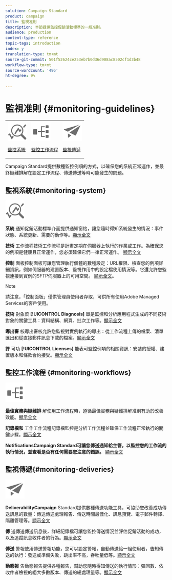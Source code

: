 ```yaml
---
solution: Campaign Standard
product: campaign
title: 監視准則
description: 本節提供監控促銷活動標準的一般准則。
audience: production
content-type: reference
topic-tags: introduction
index: y
translation-type: tm+mt
source-git-commit: 501f52624ce253eb7b0d36d908ac8502cf1d3b48
workflow-type: tm+mt
source-wordcount: '496'
ht-degree: 9%

---
```



# 監視准則 {#monitoring-guidelines}

<table>
<tr><td><img src="assets/do-not-localize/icon_system.svg" width="60px"><p><a href="#monitoring-system">監控系統</a></p></td>
<td><img src="assets/do-not-localize/icon_workflows.svg" width="60px"><p><a href="#moniroting-workflows">監控工作流程</a></p></td>
<td><img src="assets/do-not-localize/icon_send.svg" width="60px"><p><a href="#monitoring-deliveries">監視傳遞</a></p></td></tr>
</table>

Campaign Standard提供數種監控例項的方式，以確保您的系統正常運作，並最終疑難排解在設定工作流程、傳送傳送等時可能發生的問題。

## 監視系統{#monitoring-system}

<img src="assets/do-not-localize/icon_system.svg" width="60px">

**系統**
通知促銷活動標準介面提供通知窗格，讓您隨時得知系統發生的情況：事件狀態、系統更新、需要的動作等。[顯示全文](../../start/using/interface-description.md#top-bar)


**技術**
工作流程技術工作流程是計畫定期在伺服器上執行的作業或工作。為確保您的例項是健康且正常運作，您必須確保它們一律正常運作。 [顯示全文](../../administration/using/technical-workflows.md)

**控制**
面板控制面板可讓您管理執行個體的數種設定：URL權限、檢查您的例項詳細資訊，例如伺服器的建置版本、監視作用中的設定檔使用情況等。它還允許您監視連接到實例的SFTP伺服器上的可用空間。 [顯示全文](https://docs.adobe.com/content/help/zh-Hant/control-panel/using/control-panel-home.html)。

>[!NOTE]
>
>請注意，「控制面板」僅供管理員使用者存取，可供所有使用Adobe Managed Services的客戶使用。

**技術**
對象菜 **[!UICONTROL Diagnosis]** 單是監控和分析應用程式生成的不同技術對象的關鍵工具：資料結構、網頁、批次工作等。[顯示全文](../../developing/using/monitoring-data-model-changes.md)

**導出審**
核導出審核允許您監視對實例執行的導出：從工作流程上傳的檔案、清單匯出和從直接郵件訊息下載的檔案。[顯示全文](../../administration/using/auditing-export-logs.md)

**許**
可功 **[!UICONTROL Licenses]** 能表可監控例項的相關資訊：安裝的授權、建置版本和條款合約接受。[顯示全文](../../administration/using/licenses.md)

## 監控工作流程 {#monitoring-workflows}

<img src="assets/do-not-localize/icon_workflows.svg" width="60px">

**最佳實務與疑難排**
解使用工作流程時，遵循最佳實務與疑難排解准則有助於改善效能。[顯示全文](../../automating/using/best-practices-workflows.md)

**記錄檔和**
工作工作流程記錄檔監控是分析工作流程並確保工作流程正常執行的關鍵步驟。[顯示全文](../../automating/using/monitoring-workflow-execution.md#workflow-log-and-tasks)

**NotificationsCampaign Standard可讓您傳送通知給主管，以監控您的工作流的執行情況，並查看是否有任何需要您注意的錯誤。**
[顯示全文](../../automating/using/monitoring-workflow-execution.md#error-management)

## 監視傳遞{#monitoring-deliveries}

<img src="assets/do-not-localize/icon_send.svg" width="60px">

**DeliverabilityCampaign**
Standard提供數種傳送功能工具，可協助您改善成功傳送訊息的數量：傳送傳送處理報告、傳送時間最佳化、訊息預覽、電子郵件轉譯、隔離管理等。[顯示全文](../../sending/using/about-deliverability.md)

**傳**
送傳送傳送訊息後，詳細記錄檔可讓您監控傳送情況並評估促銷活動的成功，以及追蹤訊息收件者的行為。[顯示全文](../../sending/using/monitoring-a-delivery.md)

**傳送**
警報使用傳送警報功能，您可以設定警報，自動傳送給一組使用者，告知傳送的執行：發送或準備失敗，跳出率不高，吞吐量低等。[顯示全文](../../sending/using/receiving-alerts-when-failures-happen.md)

**動態報**
告動態報告提供各種報告，幫助您隨時得知傳送的執行情形：彈回數、依收件者檢視的絕大多數版本、傳送的總處理量等。[顯示全文](../../reporting/using/about-dynamic-reports.md)
